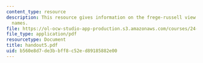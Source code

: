 ```yaml
---
content_type: resource
description: This resource gives information on the frege-russell view of ordinary
  names.
file: https://ol-ocw-studio-app-production.s3.amazonaws.com/courses/24-251-introduction-to-philosophy-of-language-spring-2005/b560e8d7de3bbff8c52ed89185882e00_handout5.pdf
file_type: application/pdf
resourcetype: Document
title: handout5.pdf
uid: b560e8d7-de3b-bff8-c52e-d89185882e00
---
```

